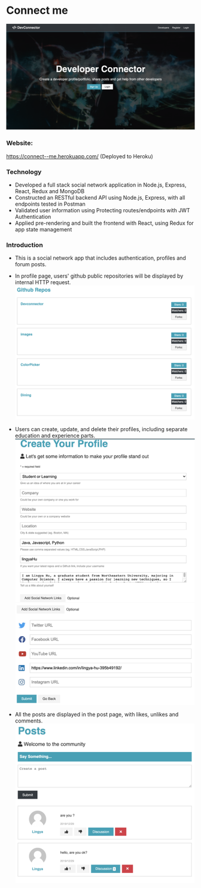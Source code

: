 # Connect me  
![note](https://github.com/lingyaHu/images/blob/master/connect-proj/app.png)  
### Website: 
https://connect--me.herokuapp.com/ (Deployed to Heroku)

### Technology 
* Developed a full stack social network application in Node.js, Express, React, Redux and MongoDB
* Constructed an RESTful backend API using Node.js, Express, with all endpoints tested in Postman
* Validated user information using Protecting routes/endpoints with JWT Authentication
* Applied pre-rendering and built the frontend with React, using Redux for app state management

### Introduction  
* This is a social network app that includes authentication, profiles and forum posts.  

* In profile page, users' github public repositories will be displayed by internal HTTP request.  
  ![note](https://github.com/lingyaHu/images/blob/master/connect-proj/github.png) 

* Users can create, update, and delete their profiles, including separate education and experience parts.
  ![note](https://github.com/lingyaHu/images/blob/master/connect-proj/create1.png) 
  ![note](https://github.com/lingyaHu/images/blob/master/connect-proj/create2.png) 

* All the posts are displayed in the post page, with likes, unlikes and comments.
  ![note](https://github.com/lingyaHu/images/blob/master/connect-proj/posts.png) 

